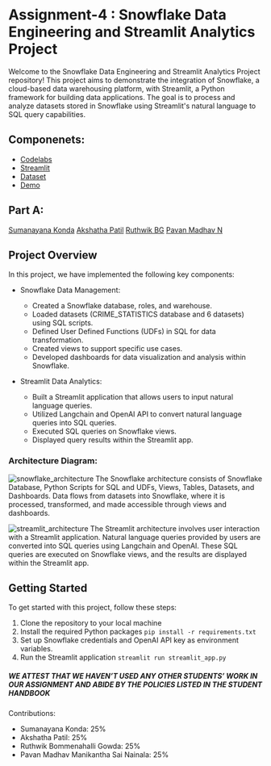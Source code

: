 # Assignment-4 : Snowflake Data Engineering and Streamlit Analytics Project

Welcome to the Snowflake Data Engineering and Streamlit Analytics Project repository! This project aims to demonstrate the integration of Snowflake, a cloud-based data warehousing platform, with Streamlit, a Python framework for building data applications. The goal is to process and analyze datasets stored in Snowflake using Streamlit's natural language to SQL query capabilities.

## Componenets:

- [Codelabs](https://codelabs-preview.appspot.com/?file_id=1YcEUEzPHETJZ2M912GP5cZDNx_fwh1KMA367BFW6Tng#0)
- [Streamlit](https://assignment-4.streamlit.app/)
- [Dataset](https://app.snowflake.com/hyugzmi/nfb65118/#/data/shared/SNOWFLAKE_DATA_MARKETPLACE/listing/GZTSZAS2KIE?originTab=databases&database=CRIME_STATISTICS)
- [Demo](https://youtu.be/946aTT7fxpI)

## Part A:
[Sumanayana Konda](https://github.com/Sumanayana-Konda/Assignment-4-PartA)
[Akshatha Patil](https://github.com/Akshathapatil1998/sfguide-data-engineering-with-snowpark-python)
[Ruthwik BG](https://github.com/RuthwikBg/Assignment-4-PartA)
[Pavan Madhav N](https://github.com/MadhavNainala/sfguide-data-engineering-with-snowpark-python)


## Project Overview

In this project, we have implemented the following key components:

- Snowflake Data Management:
  - Created a Snowflake database, roles, and warehouse.
  - Loaded datasets (CRIME_STATISTICS database and 6 datasets) using SQL scripts.
  - Defined User Defined Functions (UDFs) in SQL for data transformation.
  - Created views to support specific use cases.
  - Developed dashboards for data visualization and analysis within Snowflake.

- Streamlit Data Analytics:
  - Built a Streamlit application that allows users to input natural language queries.
  - Utilized Langchain and OpenAI API to convert natural language queries into SQL queries.
  - Executed SQL queries on Snowflake views.
  - Displayed query results within the Streamlit app.

### Architecture Diagram:

![snowflake_architecture](https://github.com/BigDataIA-Fall2023-Team3/Assignment-4/assets/114708712/1a63ba2d-5273-4605-b5c9-2ec6af8ad57e)
The Snowflake architecture consists of Snowflake Database, Python Scripts for SQL and UDFs, Views, Tables, Datasets, and Dashboards. Data flows from datasets into Snowflake, where it is processed, transformed, and made accessible through views and dashboards.

![streamlit_architecture](https://github.com/BigDataIA-Fall2023-Team3/Assignment-4/assets/114708712/82ca9a45-f9e2-492f-9d04-d1362960ca0b)
The Streamlit architecture involves user interaction with a Streamlit application. Natural language queries provided by users are converted into SQL queries using Langchain and OpenAI. These SQL queries are executed on Snowflake views, and the results are displayed within the Streamlit app.

## Getting Started

To get started with this project, follow these steps:

1. Clone the repository to your local machine
2. Install the required Python packages
   `pip install -r requirements.txt`
3. Set up Snowflake credentials and OpenAI API key as environment variables.
4. Run the Streamlit application
   `streamlit run streamlit_app.py`


##### WE ATTEST THAT WE HAVEN’T USED ANY OTHER STUDENTS’ WORK IN OUR ASSIGNMENT AND ABIDE BY THE POLICIES LISTED IN THE STUDENT HANDBOOK

Contributions:
- Sumanayana Konda: 25%
- Akshatha Patil: 25%
- Ruthwik Bommenahalli Gowda: 25%
- Pavan Madhav Manikantha Sai Nainala: 25%
